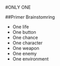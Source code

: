 #ONLY ONE

##Primer Brainstomring

* One life
* One button
* One chance
* One character
* One weapon
* One enemy
* One environment

